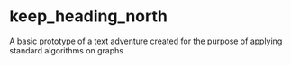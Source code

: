 # keep_heading_north
A basic prototype of a text adventure created for the purpose of applying standard algorithms on graphs
